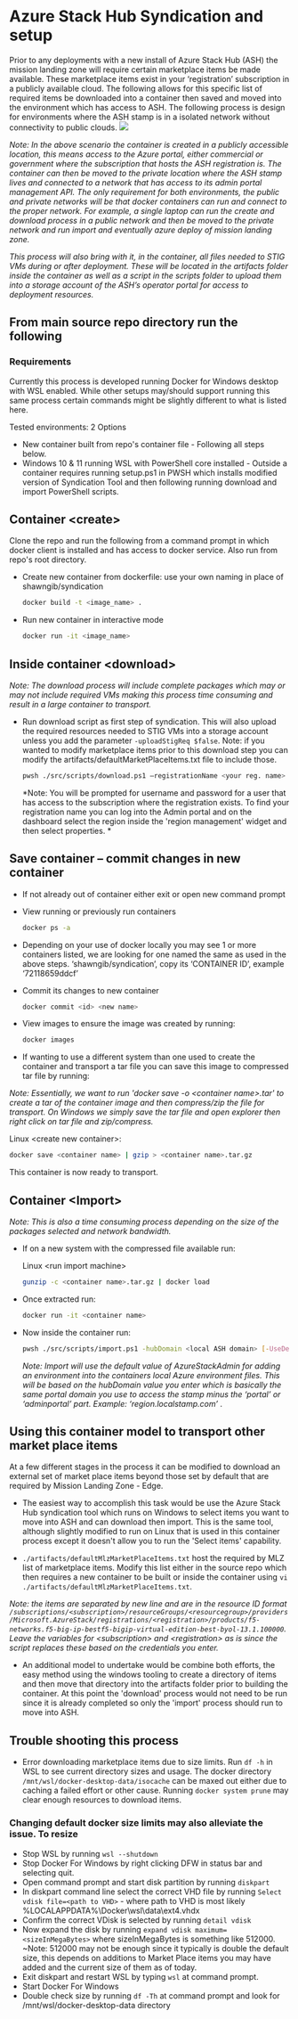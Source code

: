 # Azure Stack Hub Syndication and setup

Prior to any deployments with a new install of Azure Stack Hub (ASH) the mission landing zone will require certain marketplace items be made available. These marketplace items exist in your ‘registration’ subscription in a publicly available cloud. The following allows for this specific list of required items be downloaded into a container then saved and moved into the environment which has access to ASH. The following process is design for environments where the ASH stamp is in a isolated network without connectivity to public clouds.
![](./images/workflow.png)

*Note: In the above scenario the container is created in a publicly accessible location, this means access to the Azure portal, either commercial or government where the subscription that hosts the ASH registration is. The container can then be moved to the private location where the ASH stamp lives and connected to a network that has access to its admin portal management API. The only requirement for both environments, the public and private networks will be that docker containers can run and connect to the proper network. For example, a single laptop can run the create and download process in a public network and then be moved to the private network and run import and eventually azure deploy of mission landing zone.*

*This process will also bring with it, in the container, all files needed to STIG VMs during or after deployment. These will be located in the artifacts folder inside the container as well as a script in the scripts folder to upload them into a storage account of the ASH’s operator portal for access to deployment resources.*

## From main source repo directory run the following

### Requirements

Currently this process is developed running Docker for Windows desktop with WSL enabled. While other setups may/should support running this same process certain commands might be slightly different to what is listed here.

Tested environments: 2 Options

- New container built from repo's container file - Following all steps below.
- Windows 10 & 11 running WSL with PowerShell core installed - Outside a container requires running setup.ps1 in PWSH which installs modified version of Syndication Tool and then following running download and import PowerShell scripts.

## Container \<create\>

Clone the repo and run the following from a command prompt in which docker client is installed and has access to docker service. Also run from repo's root directory.

- Create new container from dockerfile: use your own naming in place of shawngib/syndication

  ```bash
  docker build -t <image_name> .
  ```

- Run new container in interactive mode

  ```bash
  docker run -it <image_name>
  ```

## Inside container \<download\>

*Note: The download process will include complete packages which may or may not include required VMs making this process time consuming and result in a large container to transport.*

- Run download script as first step of syndication. This will also upload the required resources needed to STIG VMs into a storage account unless you add the parameter `-uploadStigReq $false`. Note: if you wanted to modify marketplace items prior to this download step you can modify the artifacts/defaultMarketPlaceItems.txt file to include those.

  ```bash
  pwsh ./src/scripts/download.ps1 –registrationName <your reg. name> [-UseDeviceAuthentication] # example: CPEC-37173
  ```

  *Note: You will be prompted for username and password for a user that has access to the subscription where the registration exists. To find your registration name you can log into the Admin portal and on the dashboard select the region inside the 'region management' widget and then select properties. *

## Save container – commit changes in new container

- If not already out of container either exit or open new command prompt
- View running or previously run containers

  ```bash
  docker ps -a
  ```

- Depending on your use of docker locally you may see 1 or more containers listed, we are looking for one named the same as used in the above steps. ‘shawngib/syndication’, copy its ‘CONTAINER ID’, example ‘72118659ddcf’
- Commit its changes to new container

  ```bash
  docker commit <id> <new name>
  ```

- View images to ensure the image was created by running:

  ```bash
  docker images
  ```

- If wanting to use a different system than one used to create the container and transport a tar file you can save this image to compressed tar file by running:

*Note: Essentially, we want to run 'docker save -o \<container name\>.tar' to create a tar of the container image and then compress/zip the file for transport. On Windows we simply save the tar file and open explorer then right click on tar file and zip/compress.*

  Linux \<create new container\>:

  ```bash
  docker save <container name> | gzip > <container name>.tar.gz
  ```

  This container is now ready to transport.

## Container \<Import\>

*Note: This is also a time consuming process depending on the size of the packages selected and network bandwidth.*

- If on a new system with the compressed file available run:

  Linux \<run import machine\>

  ```bash
  gunzip -c <container name>.tar.gz | docker load
  ```

- Once extracted run:

  ```bash
  docker run -it <container name>
  ```

- Now inside the container run:

  ```bash
  pwsh ./src/scripts/import.ps1 -hubDomain <local ASH domain> [-UseDeviceAuthentication]
  ```

  *Note: Import will use the default value of AzureStackAdmin for adding an environment into the containers local Azure environment files. This will be based on the hubDomain value you enter which is basically the same portal domain you use to access the stamp minus the ‘portal’ or ‘adminportal’ part. Example: ‘region.localstamp.com’* .

## Using this container model to transport other market place items

At a few different stages in the process it can be modified to download an external set of market place items beyond those set by default that are required by Mission Landing Zone - Edge.

- The easiest way to accomplish this task would be use the Azure Stack Hub syndication tool which runs on Windows to select items you want to move into ASH and can download then import. This is the same tool, although slightly modified to run on Linux that is used in this container process except it doesn't allow you to run the 'Select items' capability.

- `./artifacts/defaultMlzMarketPlaceItems.txt` host the required by MLZ list of marketplace items. Modify this list either in the source repo which then requires a new container to be built or inside the container using `vi ./artifacts/defaultMlzMarketPlaceItems.txt`.

*Note: the items are separated by new line and are in the resource ID format `/subscriptions/<subscription>/resourceGroups/<resourcegroup>/providers/Microsoft.AzureStack/registrations/<registration>/products/f5-networks.f5-big-ip-bestf5-bigip-virtual-edition-best-byol-13.1.100000`. Leave the variables for \<subscription\> and \<registration\> as is since the script replaces these based on the credentials you enter.*  

- An additional model to undertake would be combine both efforts, the easy method using the windows tooling to create a directory of items and then move that directory into the artifacts folder prior to building the container. At this point the 'download' process would not need to be run since it is already completed so only the 'import' process should run to move into ASH.

## Trouble shooting this process

- Error downloading marketplace items due to size limits.
Run `df -h` in WSL to see  current directory sizes and usage. The docker directory `/mnt/wsl/docker-desktop-data/isocache` can be maxed out either due to caching a failed effort or other cause. Running `docker system prune` may clear enough resources to download items.

### Changing default docker size limits may also alleviate the issue. To resize

- Stop WSL by running `wsl --shutdown`
- Stop Docker For Windows by right clicking DFW in status bar and selecting quit.
- Open command prompt and start disk partition by running `diskpart`
- In diskpart command line select the correct VHD file by running `Select vdisk file=<path to VHD>` - where path to VHD is most likely %LOCALAPPDATA%\Docker\wsl\data\ext4.vhdx
- Confirm the correct VDisk is selected by running `detail vdisk`
- Now expand the disk by running  `expand vdisk maximum=<sizeInMegaBytes>` where sizeInMegaBytes is something like 512000. ~Note: 512000 may not be enough since it typically is double the default size, this depends on additions to Market Place items you may have added and the current size of them as of today.
- Exit diskpart and restart WSL by typing `wsl` at command prompt.
- Start Docker For Windows
- Double check size by running `df -Th` at command prompt and look for /mnt/wsl/docker-desktop-data directory
